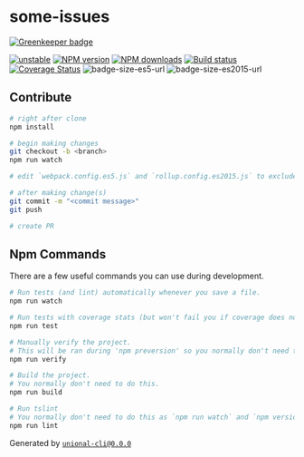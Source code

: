 # some-issues

[![Greenkeeper badge](https://badges.greenkeeper.io/unional/some-issues.svg)](https://greenkeeper.io/)

[![unstable][unstable-image]][unstable-url]
[![NPM version][npm-image]][npm-url]
[![NPM downloads][downloads-image]][downloads-url]
[![Build status][travis-image]][travis-url]
[![Coverage Status][coveralls-image]][coveralls-url]
![badge-size-es5-url]
![badge-size-es2015-url]

## Contribute

```sh
# right after clone
npm install

# begin making changes
git checkout -b <branch>
npm run watch

# edit `webpack.config.es5.js` and `rollup.config.es2015.js` to exclude dependencies for the bundle if needed

# after making change(s)
git commit -m "<commit message>"
git push

# create PR
```

## Npm Commands

There are a few useful commands you can use during development.

```sh
# Run tests (and lint) automatically whenever you save a file.
npm run watch

# Run tests with coverage stats (but won't fail you if coverage does not meet criteria)
npm run test

# Manually verify the project.
# This will be ran during 'npm preversion' so you normally don't need to run this yourself.
npm run verify

# Build the project.
# You normally don't need to do this.
npm run build

# Run tslint
# You normally don't need to do this as `npm run watch` and `npm version` will automatically run lint for you.
npm run lint
```

Generated by [`unional-cli@0.0.0`](https://github.com/unional/unional-cli)

[unstable-image]: http://badges.github.io/stability-badges/dist/unstable.svg
[unstable-url]: http://github.com/badges/stability-badges
[npm-image]: https://img.shields.io/npm/v/some-issues.svg?style=flat
[npm-url]: https://npmjs.org/package/some-issues
[downloads-image]: https://img.shields.io/npm/dm/some-issues.svg?style=flat
[downloads-url]: https://npmjs.org/package/some-issues
[travis-image]: https://img.shields.io/travis/unional/some-issues.svg?style=flat
[travis-url]: https://travis-ci.org/unional/some-issues
[coveralls-image]: https://coveralls.io/repos/github/unional/some-issues/badge.svg
[coveralls-url]: https://coveralls.io/github/unional/some-issues
[badge-size-es5-url]: http://img.badgesize.io/unional/some-issues/master/dist/some-issues.es5.js.svg?label=es5_size
[badge-size-es2015-url]: http://img.badgesize.io/unional/some-issues/master/dist/some-issues.es2015.js.svg?label=es2015_size
